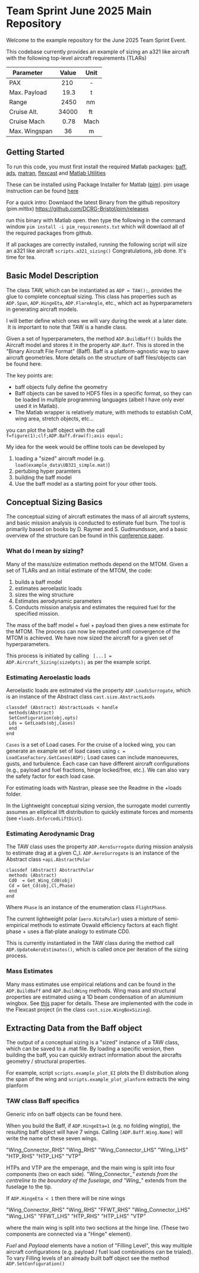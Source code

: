 # Team Sprint June 2025 Main Repository

Welcome to the example repository for the June 2025 Team Sprint Event.

This codebase currently provides an example of sizing an a321 like aircraft with the following top-level aircraft requirements (TLARs)

| Parameter     | Value | Unit |
|---------------|:-----:|:----:|
| PAX           |  210  |   -  |
| Max. Payload  |  19.3 |   t  |
| Range         |  2450 |  nm  |
| Cruise Alt.   | 34000 |  ft  |
| Cruise Mach   |  0.78 | Mach |
| Max. Wingspan |   36  |   m  |

## Getting Started

To run this code, you must first install the required Matlab packages: [baff](https://github.com/DCRG-Bristol/baff), [ads](https://github.com/DCRG-Bristol/ads), [matran](https://github.com/DCRG-Bristol/matran), [flexcast](https://github.com/DCRG-Bristol/flexcast) and [Matlab Utilities](https://github.com/DCRG-Bristol/matlab-utilities)

These can be installed using Package Installer for Matlab ([pim](https://github.com/DCRG-Bristol/pim)). pim usage instruction can be found [here](https://dcrgdocs.readthedocs.io/en/latest/pim.html)

For a quick intro: Downlaod the latest Binary from the github repository (pim.mltbx)
https://github.com/DCRG-Bristol/pim/releases

run this binary with Matlab open. then type the following in the command window
```pim install -i pim_requirements.txt```
which will downlaod all of the required packages from github.

If all packages are correctly installed, running the following script will size an a321 like aircraft
```scripts.a321_sizing()```
Congratulations, job done. It's time for tea.

## Basic Model Description

The class TAW, which can be instantiated as ```ADP = TAW();```, provides the glue to complete conceptual sizing. This class has properties such as `ADP.Span`, `ADP.HingeEta`, `ADP.FlareAngle`, etc., which act as hyperparameters in generating aircraft models.

I will better define which ones we will vary during the week at a later date.  It is important to note that TAW is a handle class.

Given a set of hyperparameters, the method ```ADP.BuildBaff()``` builds the Aircraft model and stores it in the property `ADP.Baff`. This is stored in the "Binary Aircraft File Format" (Baff). Baff is a platform-agnostic way to save aircraft geometries. More details on the structure of baff files/objects can be found here. 

The key points are:
- baff objects fully define the geometry
- Baff objects can be saved to HDF5 files in a specific format, so they can be loaded in multiple programming languages (albeit I have only ever used it in Matlab). 
- The Matlab wrapper is relatively mature, with methods to establish CoM, wing area, stretch objects, etc...

you can plot the baff object with the call
```f=figure(1);clf;ADP.Baff.draw(f);axis equal;```

My idea for the week would be offline tools can be developed by
1. loading a "sized" aircraft model (e.g. ```load(example_data\UB321_simple.mat)```)
2. pertubing hyper paramters
3. building the baff model
4. Use the baff model as a starting point for your other tools.

## Conceptual Sizing Basics

The conceptual sizing of aircraft estimates the mass of all aircraft systems, and basic mission analysis is conducted to estimate fuel burn. The tool is primarily based on books by D. Raymer and S. Gudmundsson, and a basic overview of the structure can be found in this [conference paper](https://www.icas.org/icas_archive/icas2024/data/papers/icas2024_0386_paper.pdf).

### What do I mean by sizing? 

Many of the mass/size estimation methods depend on the MTOM. Given a set of TLARs and an initial estimate of the MTOM, the code:
1. builds a baff model
2. estimates aeroelastic loads
3. sizes the wing structure
4. Estimates aerodynamic parameters
5. Conducts mission analysis and estimates the required fuel for the specified mission. 

The mass of the baff model + fuel + payload then gives a new estimate for the MTOM. The process can now be repeated until convergence of the MTOM is achieved. We have now sized the aircraft for a given set of hyperparameters.

This process is initiated by calling ``` [...] = ADP.Aircraft_Sizing(sizeOpts);``` as per the example script.

### Estimating Aeroelastic loads

Aeroelastic loads are estimated via the property `ADP.LoadsSurrogate`, which is an instance of the Abstract class ```cast.size.AbstractLaods```

```
classdef (Abstract) AbstractLoads < handle
 methods(Abstract)
 SetConfiguration(obj,opts)
 Lds = GetLoads(obj,Cases)
 end
end
```

`Cases` is a set of Load cases. For the cruise of a locked wing, you can generate an example set of load cases using
```c = LoadCaseFactory.GetCases(ADP);```
Load cases can include manoeuvres, gusts, and turbulence. Each case can have different aircraft configurations (e.g., payload and fuel fractions, hinge locked/free, etc.). We can also vary the safety factor for each load case.

For estimating loads with Nastran, please see the Readme in the +loads folder.

In the Lightweight conceptual sizing version, the surrogate model currently assumes an elliptical lift distribution to quickly estimate forces and moments (see `+loads.EnforcedLiftDist`).

### Estimating Aerodynamic Drag
The TAW class uses the property `ADP.AeroSurrogate` during mission analysis to estimate drag at a given C_l. `ADP.AeroSurrogate` is an instance of the Abstract class `+api.AbstractPolar`
```
classdef (Abstract) AbstractPolar  
 methods (Abstract)
 Cd0  = Get_Wing_Cd0(obj)
 Cd = Get_Cd(obj,Cl,Phase)
 end
end
```
Where `Phase` is an instance of the enumeration class `FlightPhase`.

The current lightweight polar (`aero.NitaPolar`) uses a mixture of semi-empirical methods to estimate Oswald efficiency factors at each flight phase + uses a flat-plate analogy to estimate CD0.

This is currently instantiated in the TAW class during the method call `ADP.UpdateAeroEstimates()`, which is called once per iteration of the sizing process.

### Mass Estimates

Many mass estimates use empirical relations and can be found in the `ADP.BuildBaff` and `ADP.BuildWing` methods. Wing mass and structural properties are estimated using a 1D beam condensation of an aluminium wingbox. See [this](https://doi.org/10.2514/1.C036908) paper for details. These are implemented with the code in the Flexcast project (in the class `cast.size.WingBoxSizing`).


## Extracting Data from the Baff object

The output of a conceptual sizing is a "sized" instance of a TAW class, which can be saved to a .mat file. By loading a specific version, then building the baff, you can quickly extract information about the aircrafts geometry / structural properties.

For example, script `scripts.example_plot_EI` plots the EI distribution along the span of the wing and `scripts.example_plot_planform` extracts the wing planform

### TAW class Baff specifics
Generic info on baff objects can be found here.

When you build the Baff, if `ADP.HingeEta=1` (e.g. no folding wingtip), the resulting baff object will have 7 wings. Calling `[ADP.Baff.Wing.Name]` will write the name of these seven wings.

"Wing_Connector_RHS"    "Wing_RHS"    "Wing_Connector_LHS"    "Wing_LHS"    "HTP_RHS"    "HTP_LHS"    "VTP"

HTPs and VTP are the empenage, and the main wing is split into four components (two on each side). "Wing_Connector_*" extends from the centreline to the boundary of the fuselage, and  "Wing_*" extends from the fuselage to the tip.

If `ADP.HingeEta < 1` then there will be nine wings

"Wing_Connector_RHS"    "Wing_RHS"    "FFWT_RHS"    "Wing_Connector_LHS"    "Wing_LHS"    "FFWT_LHS"    "HTP_RHS"    "HTP_LHS" "VTP"

where the main wing is split into two sections at the hinge line. (These two components are connected via a "Hinge" element).

*Fuel* and *Payload* elements have a notion of "Filling Level", this way multiple aircraft configurations (e.g. payload / fuel load combinations can be trialed). To vary Filling levels of an already built baff object see the method `ADP.SetConfiguration()`











